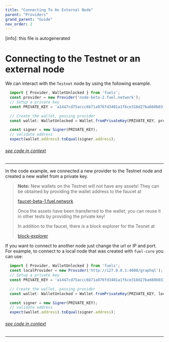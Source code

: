 ```yaml
---
title: "Connecting To An External Node"
parent: "Providers"
grand_parent: "Guide"
nav_order: 2
---
```


[info]: this file is autogenerated


# Connecting to the Testnet or an external node

We can interact with the `Testnet` node by using the following example.


```typescript
  import { Provider, WalletUnlocked } from 'fuels';
  const provider = new Provider('node-beta-2.fuel.network');
  // Setup a private key
  const PRIVATE_KEY = 'a1447cd75accc6b71a976fd3401a1f6ce318d27ba660b0315ee6ac347bf39568';

  // Create the wallet, passing provider
  const wallet: WalletUnlocked = Wallet.fromPrivateKey(PRIVATE_KEY, provider);

  const signer = new Signer(PRIVATE_KEY);
  // validate address
  expect(wallet.address).toEqual(signer.address);
```
###### [see code in context](https://github.com/FuelLabs/fuels-ts/blob/master/packages/fuel-gauge/src/doc-examples.test.ts#L243-L257)

---


In the code example, we connected a new provider to the Testnet node and created a new wallet from a private key.

> **Note:** New wallets on the Testnet will not have any assets! They can be obtained by providing the wallet address to the faucet at
>
> [faucet-beta-1.fuel.network](https://faucet-beta-1.fuel.network)
>
> Once the assets have been transferred to the wallet, you can reuse it in other tests by providing the private key!
>
> In addition to the faucet, there is a block explorer for the Tesnet at
>
> [block-explorer](https://fuellabs.github.io/block-explorer-v2)

If you want to connect to another node just change the url or IP and port. For example, to connect to a local node that was created with `fuel-core` you can use:


```typescript
  import { Provider, WalletUnlocked } from 'fuels';
  const localProvider = new Provider('http://127.0.0.1:4000/graphql');
  // Setup a private key
  const PRIVATE_KEY = 'a1447cd75accc6b71a976fd3401a1f6ce318d27ba660b0315ee6ac347bf39568';

  // Create the wallet, passing provider
  const wallet: WalletUnlocked = Wallet.fromPrivateKey(PRIVATE_KEY, localProvider);

  const signer = new Signer(PRIVATE_KEY);
  // validate address
  expect(wallet.address).toEqual(signer.address);
```
###### [see code in context](https://github.com/FuelLabs/fuels-ts/blob/master/packages/fuel-gauge/src/doc-examples.test.ts#L261-L273)

---

